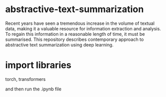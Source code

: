 # abstractive-text-summarization

Recent years have seen a tremendous increase in the volume of textual data, making it a valuable resource for information extraction and analysis. To regain this information in a reasonable length of time, it must be summarised. This repository describes contemporary approach to abstractive text summarization using deep learning.

# import libraries
torch,
transformers

and then run the .ipynb file
